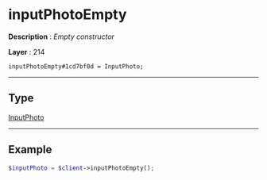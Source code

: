 # inputPhotoEmpty

**Description** : *Empty constructor*

**Layer** : 214

```tl
inputPhotoEmpty#1cd7bf0d = InputPhoto;
```

---

## Type

[InputPhoto](type/InputPhoto)

---

## Example

```php
$inputPhoto = $client->inputPhotoEmpty();
```